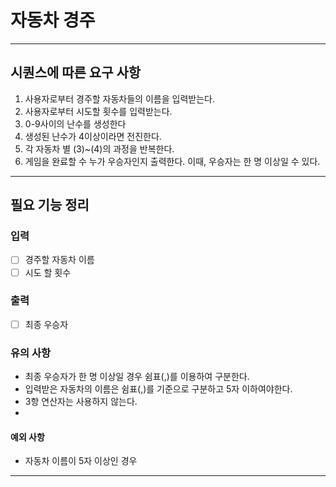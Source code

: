 # 자동차 경주
____ 
## 시퀀스에 따른 요구 사항
1. 사용자로부터 경주할 자동차들의 이름을 입력받는다.
2. 사용자로부터 시도할 횟수를 입력받는다. 
3. 0-9사이의 난수를 생성한다
4. 생성된 난수가 4이상이라면 전진한다. 
5. 각 자동차 별 (3)~(4)의 과정을 반복한다. 
6. 게임을 완료할 수 누가 우승자인지 출력한다. 이때, 우승자는 한 명 이상일 수 있다.

____

## 필요 기능 정리
### 입력
- [ ] 경주할 자동차 이름
- [ ] 시도 할 횟수

### 출력
- [ ] 최종 우승자

### 유의 사항
- 최종 우승자가 한 명 이상일 경우 쉼표(,)를 이용하여 구분한다.
- 입력받은 자동차의 이름은 쉼표(,)를 기준으로 구분하고 5자 이하여야한다. 
- 3항 연산자는 사용하지 않는다.
- 
#### 예외 사항
- 자동차 이름이 5자 이상인 경우
 
---
